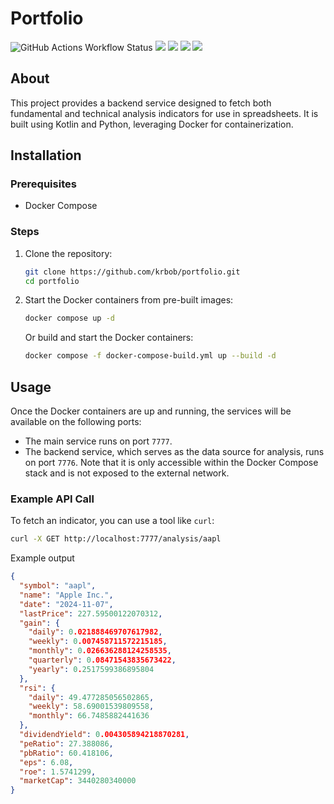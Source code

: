 # Portfolio

![GitHub Actions Workflow Status](https://img.shields.io/github/actions/workflow/status/krbob/portfolio/ci-build.yml)
![](https://img.shields.io/badge/kotlin-2.1.0-orange)
![](https://img.shields.io/badge/ktor-3.0.1-orange)
![](https://img.shields.io/badge/yfinance-0.2.50-orange)
![](https://img.shields.io/badge/ta4j-0.17-orange)

## About

This project provides a backend service designed to fetch both fundamental and technical analysis
indicators for use in spreadsheets. It is built using Kotlin and Python, leveraging Docker for
containerization.

## Installation

### Prerequisites

- Docker Compose

### Steps

1. Clone the repository:
    ```bash
    git clone https://github.com/krbob/portfolio.git
    cd portfolio
    ```
2. Start the Docker containers from pre-built images:
    ```bash
    docker compose up -d
    ```
   Or build and start the Docker containers:
    ```bash
    docker compose -f docker-compose-build.yml up --build -d
    ```

## Usage

Once the Docker containers are up and running, the services will be available on the following
ports:

- The main service runs on port `7777`.
- The backend service, which serves as the data source for analysis, runs on port `7776`. Note that
  it is only accessible within the Docker Compose stack and is not exposed to the external network.

### Example API Call

To fetch an indicator, you can use a tool like `curl`:

```bash
curl -X GET http://localhost:7777/analysis/aapl
```

Example output

```json
{
  "symbol": "aapl",
  "name": "Apple Inc.",
  "date": "2024-11-07",
  "lastPrice": 227.59500122070312,
  "gain": {
    "daily": 0.021888469707617982,
    "weekly": 0.007458711572215185,
    "monthly": 0.026636288124258535,
    "quarterly": 0.08471543835673422,
    "yearly": 0.2517599386895804
  },
  "rsi": {
    "daily": 49.477285056502865,
    "weekly": 58.69001539809558,
    "monthly": 66.7485882441636
  },
  "dividendYield": 0.004305894218870281,
  "peRatio": 27.388086,
  "pbRatio": 60.418106,
  "eps": 6.08,
  "roe": 1.5741299,
  "marketCap": 3440280340000
}
```

